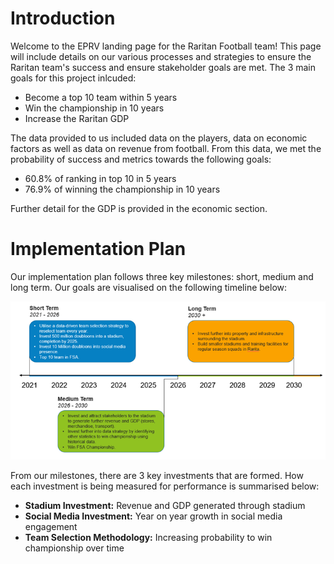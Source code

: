 # Introduction 

Welcome to the EPRV landing page for the Raritan Football team! This page will include details on our various processes and strategies to ensure the Raritan team's success and ensure stakeholder goals are met. The 3 main goals for this project inlcuded: 
* Become a top 10 team within 5 years 
* Win the championship in 10 years 
* Increase the Raritan GDP 

The data provided to us included data on the players, data on economic factors as well as data on revenue from football. From this data, we met the probability of success and metrics towards the following goals: 
* 60.8% of ranking in top 10 in 5 years 
* 76.9% of winning the championship in 10 years 

Further detail for the GDP is provided in the economic section. 



# Implementation Plan 

Our implementation plan follows three key milestones: short, medium and long term. Our goals are visualised on the following timeline below: 

<p align="center">
<img src="Timeline Plan.png" />
</p>

From our milestones, there are 3 key investments that are formed. How each investment is being measured for performance is summarised below:
* <b> Stadium Investment:</b> Revenue and GDP generated through stadium 
* <b> Social Media Investment:</b> Year on year growth in social media engagement 
* <b> Team Selection Methodology:</b> Increasing probability to win championship over time
